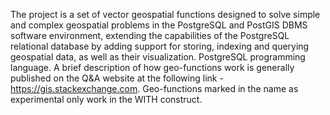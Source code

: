 The project is a set of vector geospatial functions designed to solve simple and complex geospatial problems in the PostgreSQL and PostGIS DBMS software environment, extending the capabilities of the PostgreSQL relational database by adding support for storing, indexing and querying geospatial data, as well as their visualization. PostgreSQL programming language. A brief description of how geo-functions work is generally published on the Q&A website at the following link - https://gis.stackexchange.com.
Geo-functions marked in the name as experimental only work in the WITH construct.
